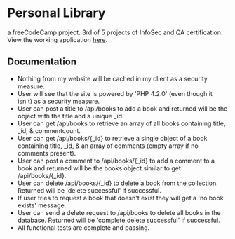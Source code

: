 # Personal Library
a freeCodeCamp project. 3rd of 5 projects of InfoSec and QA certification.</br>
View the working application [here](https://quixotic-gosling.glitch.me/).</br>
## Documentation
* Nothing from my website will be cached in my client as a security measure.
* User will see that the site is powered by 'PHP 4.2.0' (even though it isn't) as a security measure.
* User can post a title to /api/books to add a book and returned will be the object with the title and a unique _id.
* User can get /api/books to retrieve an array of all books containing title, _id, & commentcount.
* User can get /api/books/{_id} to retrieve a single object of a book containing title, _id, & an array of comments (empty array if no comments present).
* User can post a comment to /api/books/{_id} to add a comment to a book and returned will be the books object similar to get /api/books/{_id}.
* User can delete /api/books/{_id} to delete a book from the collection. Returned will be 'delete successful' if successful.
* If user tries to request a book that doesn't exist they will get a 'no book exists' message.
* User can send a delete request to /api/books to delete all books in the database. Returned will be 'complete delete successful' if successful.
* All functional tests are complete and passing.
